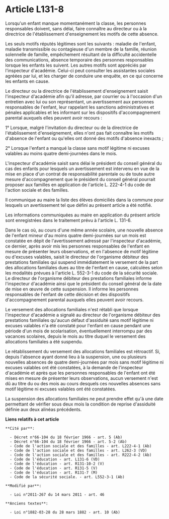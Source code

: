 # Article L131-8

Lorsqu'un enfant manque momentanément la classe, les personnes responsables doivent, sans délai, faire connaître au directeur
ou à la directrice de l'établissement d'enseignement les motifs de cette absence. 

Les seuls motifs réputés légitimes sont les suivants : maladie de l'enfant, maladie transmissible ou contagieuse d'un membre
de la famille, réunion solennelle de famille, empêchement résultant de la difficulté accidentelle des communications, absence
temporaire des personnes responsables lorsque les enfants les suivent. Les autres motifs sont appréciés par l'inspecteur
d'académie. Celui-ci peut consulter les assistantes sociales agréées par lui, et les charger de conduire une enquête, en ce
qui concerne les enfants en cause. 

Le directeur ou la directrice de l'établissement d'enseignement saisit l'inspecteur d'académie afin qu'il adresse, par
courrier ou à l'occasion d'un entretien avec lui ou son représentant, un avertissement aux personnes responsables de
l'enfant, leur rappelant les sanctions administratives et pénales applicables et les informant sur les dispositifs
d'accompagnement parental auxquels elles peuvent avoir recours : 

1° Lorsque, malgré l'invitation du directeur ou de la directrice de l'établissement d'enseignement, elles n'ont pas fait
connaître les motifs d'absence de l'enfant ou qu'elles ont donné des motifs d'absence inexacts ; 

2° Lorsque l'enfant a manqué la classe sans motif légitime ni excuses valables au moins quatre demi-journées dans le mois.

L'inspecteur d'académie saisit sans délai le président du conseil général du cas des enfants pour lesquels un avertissement
est intervenu en vue de la mise en place d'un contrat de responsabilité parentale ou de toute autre mesure d'accompagnement
que le président du conseil général pourrait proposer aux familles en application de l'article L. 222-4-1 du code de l'action
sociale et des familles. 

Il communique au maire la liste des élèves domiciliés dans la commune pour lesquels un avertissement tel que défini au
présent article a été notifié. 

Les informations communiquées au maire en application du présent article sont enregistrées dans le traitement prévu à
l'article L. 131-6. 

Dans le cas où, au cours d'une même année scolaire, une nouvelle absence de l'enfant mineur d'au moins quatre demi-journées
sur un mois est constatée en dépit de l'avertissement adressé par l'inspecteur d'académie, ce dernier, après avoir mis les
personnes responsables de l'enfant en mesure de présenter leurs observations, et en l'absence de motif légitime ou d'excuses
valables, saisit le directeur de l'organisme débiteur des prestations familiales qui suspend immédiatement le versement de la
part des allocations familiales dues au titre de l'enfant en cause, calculées selon les modalités prévues à l'article L.
552-3-1 du code de la sécurité sociale. Le directeur de l'organisme débiteur des prestations familiales informe l'inspecteur
d'académie ainsi que le président du conseil général de la date de mise en œuvre de cette suspension. Il informe les
personnes responsables de l'enfant de cette décision et des dispositifs d'accompagnement parental auxquels elles peuvent
avoir recours. 

Le versement des allocations familiales n'est rétabli que lorsque l'inspecteur d'académie a signalé au directeur de
l'organisme débiteur des prestations familiales qu'aucun défaut d'assiduité sans motif légitime ni excuses valables n'a été
constaté pour l'enfant en cause pendant une période d'un mois de scolarisation, éventuellement interrompu par des vacances
scolaires, depuis le mois au titre duquel le versement des allocations familiales a été suspendu. 

Le rétablissement du versement des allocations familiales est rétroactif. Si, depuis l'absence ayant donné lieu à la
suspension, une ou plusieurs nouvelles absences de quatre demi-journées par mois sans motif légitime ni excuses valables ont
été constatées, à la demande de l'inspecteur d'académie et après que les personnes responsables de l'enfant ont été mises en
mesure de présenter leurs observations, aucun versement n'est dû au titre du ou des mois au cours desquels ces nouvelles
absences sans motif légitime ni excuses valables ont été constatées. 

La suspension des allocations familiales ne peut prendre effet qu'à une date permettant de vérifier sous deux mois la
condition de reprise d'assiduité définie aux deux alinéas précédents.

**Liens relatifs à cet article**

	**Cité par**:

	  - Décret n°66-104 du 18 février 1966 - art. 5 (Ab)
	  - Décret n°66-104 du 18 février 1966 - art. 5-2 (Ab)
	  - Code de l'action sociale et des familles - art. L222-4-1 (Ab)
	  - Code de l'action sociale et des familles - art. L262-3 (VD)
	  - Code de l'action sociale et des familles - art. R222-4-2 (Ab)
	  - Code de l'éducation - art. L131-6 (VD)
	  - Code de l'éducation - art. R131-10-2 (V)
	  - Code de l'éducation - art. R131-5 (V)
	  - Code de l'éducation - art. R131-7 (M)
	  - Code de la sécurité sociale. - art. L552-3-1 (Ab)

	**Modifié par**:

	  - Loi n°2011-267 du 14 mars 2011 - art. 46

	**Anciens textes**:

	  - Loi n°1882-03-28 du 28 mars 1882 - art. 10 (Ab)
